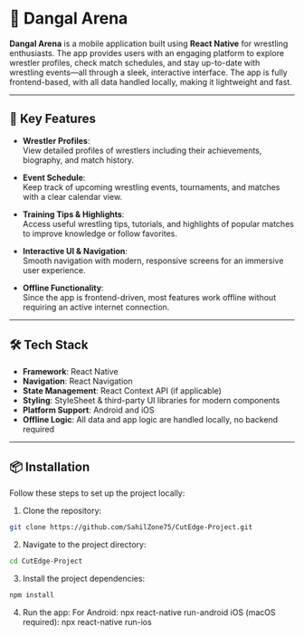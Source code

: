 # 📱 Dangal Arena

**Dangal Arena** is a mobile application built using **React Native** for wrestling enthusiasts. The app provides users with an engaging platform to explore wrestler profiles, check match schedules, and stay up-to-date with wrestling events—all through a sleek, interactive interface. The app is fully frontend-based, with all data handled locally, making it lightweight and fast.

---

## 🌟 Key Features

- **Wrestler Profiles**:  
  View detailed profiles of wrestlers including their achievements, biography, and match history.

- **Event Schedule**:  
  Keep track of upcoming wrestling events, tournaments, and matches with a clear calendar view.

- **Training Tips & Highlights**:  
  Access useful wrestling tips, tutorials, and highlights of popular matches to improve knowledge or follow favorites.

- **Interactive UI & Navigation**:  
  Smooth navigation with modern, responsive screens for an immersive user experience.

- **Offline Functionality**:  
  Since the app is frontend-driven, most features work offline without requiring an active internet connection.

---

## 🛠️ Tech Stack

- **Framework**: React Native  
- **Navigation**: React Navigation  
- **State Management**: React Context API (if applicable)  
- **Styling**: StyleSheet & third-party UI libraries for modern components  
- **Platform Support**: Android and iOS  
- **Offline Logic**: All data and app logic are handled locally, no backend required

---

## 📦 Installation

Follow these steps to set up the project locally:

1. Clone the repository:

```bash
git clone https://github.com/SahilZone75/CutEdge-Project.git

```
2. Navigate to the project directory:
   
```bash
cd CutEdge-Project

```
3. Install the project dependencies:

```bash
npm install

```
4. Run the app:
       For Android:
           npx react-native run-android
       iOS (macOS required):
           npx react-native run-ios



